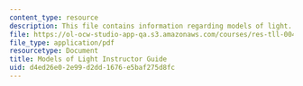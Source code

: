 ```yaml
---
content_type: resource
description: This file contains information regarding models of light.
file: https://ol-ocw-studio-app-qa.s3.amazonaws.com/courses/res-tll-004-stem-concept-videos-fall-2013/d4ed26e02e99d2dd1676e5baf275d8fc_MITRES_TLL-004F13_ModGuide.pdf
file_type: application/pdf
resourcetype: Document
title: Models of Light Instructor Guide
uid: d4ed26e0-2e99-d2dd-1676-e5baf275d8fc
---
```

